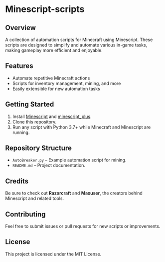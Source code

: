 # Minescript-scripts

## Overview

A collection of automation scripts for Minecraft using Minescript. These scripts are designed to simplify and automate various in-game tasks, making gameplay more efficient and enjoyable.

## Features

- Automate repetitive Minecraft actions
- Scripts for inventory management, mining, and more
- Easily extensible for new automation tasks

## Getting Started

1. Install [Minescript](https://github.com/your/minescript) and [minescript_plus](https://github.com/your/minescript_plus).
2. Clone this repository.
3. Run any script with Python 3.7+ while Minecraft and Minescript are running.

## Repository Structure

- `AutoBreaker.py` – Example automation script for mining.
- `README.md` – Project documentation.

## Credits

Be sure to check out **Razorcraft** and **Maxuser**, the creators behind Minescript and related tools.

## Contributing

Feel free to submit issues or pull requests for new scripts or improvements.

## License

This project is licensed under the MIT License.
